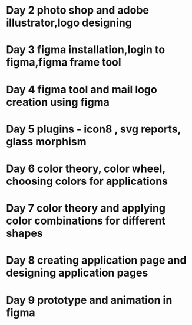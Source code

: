 # Day 2 photo shop and adobe illustrator,logo designing 
# Day 3 figma installation,login to figma,figma frame tool 
# Day 4 figma tool and mail logo creation using figma 
# Day 5 plugins - icon8 , svg reports, glass morphism 
# Day 6 color theory, color wheel, choosing colors for applications 
# Day 7 color theory and applying color combinations for different shapes 
# Day 8 creating application page and designing application pages 
# Day 9 prototype and animation in figma 
